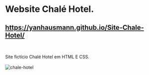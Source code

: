 # Website Chalé Hotel.
## https://yanhausmann.github.io/Site-Chale-Hotel/
<br/>

Site fictício Chalé Hotel em HTML E CSS.<br/><br/>
![chale-hotel](https://user-images.githubusercontent.com/86447672/145020649-0407b3ca-e450-41e8-8352-dfe780db6406.jpg)
